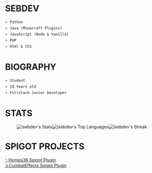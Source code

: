 <h1 id="sebdev-https-www-countryflagicons-com-flat-24-ar-png-https-www-countryflagicons-com-flat-24-uy-png-">SEBDEV <img src="https://www.countryflagicons.com/FLAT/24/AR.png" alt=""> <img src="https://www.countryflagicons.com/FLAT/24/UY.png" alt=""></h1>
<pre><code>⭐ Python
⭐ Java (Minecraft Plugins)
⭐ JavaScript (<span class="hljs-keyword">Node</span> <span class="hljs-title">&amp; Vanilla</span>)
⭐ PHP
⭐ Html &amp; CSS
</code></pre><h1 id="biography">BIOGRAPHY</h1>
<pre><code>⭐ Student
⭐ <span class="hljs-number">18</span> Years old
⭐ Fullstack Junior Developer
</code></pre><h1 id="stats">STATS</h1>
<p style="display: flex; justify-content: center; align-items: center;"><img src="https://github-readme-stats.vercel.app/api?username=isebdev&amp;theme=vue-dark&amp;show_icons=true&amp;hide_border=true&amp;count_private=true" alt="isebdev&#39;s Stats"><br><img src="https://github-readme-stats.vercel.app/api/top-langs/?username=isebdev&amp;theme=vue-dark&amp;show_icons=true&amp;hide_border=true&amp;layout=compact" alt="isebdev&#39;s Top Languages"><br><img src="https://github-readme-streak-stats.herokuapp.com/?user=isebdev&amp;theme=vue-dark&amp;hide_border=true" alt="isebdev&#39;s Streak">  </p>
<h1 id="spigot-projects">SPIGOT PROJECTS</h1>
<p><a href="https://www.spigotmc.org/resources/plugin.103207/">✨Homes36 Spigot Plugin</a><br><a href="https://www.spigotmc.org/resources/plugin.105674/">⚔CombatEffects Spigot Plugin</a></p>
